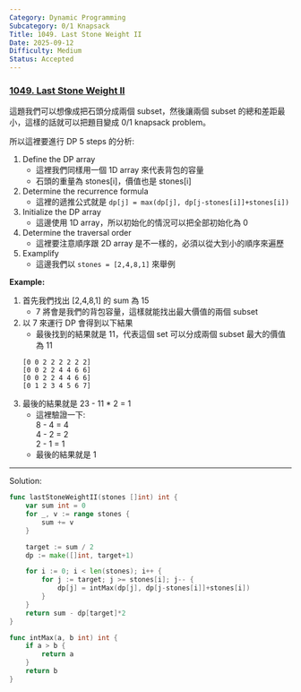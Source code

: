 ```yaml
---
Category: Dynamic Programming
Subcategory: 0/1 Knapsack
Title: 1049. Last Stone Weight II
Date: 2025-09-12
Difficulty: Medium
Status: Accepted
---
```

### [1049. Last Stone Weight II]

這題我們可以想像成把石頭分成兩個 subset，然後讓兩個 subset 的總和差距最小，這樣的話就可以把題目變成 0/1 knapsack problem。

所以這裡要進行 DP 5 steps 的分析:

1.  Define the DP array
    -   這裡我們同樣用一個 1D array 來代表背包的容量
    -   石頭的重量為 stones[i]，價值也是 stones[i]
2.  Determine the recurrence formula
    -   這裡的遞推公式就是 `dp[j] = max(dp[j], dp[j-stones[i]]+stones[i])`
3.  Initialize the DP array
    -   這邊使用 1D array，所以初始化的情況可以把全部初始化為 0
4.  Determine the traversal order
    -   這裡要注意順序跟 2D array 是不一樣的，必須以從大到小的順序來遍歷
5.  Examplify
    -   這邊我們以 `stones = [2,4,8,1]` 來舉例

**Example:**

1.  首先我們找出 [2,4,8,1] 的 sum 為 15
    -   7 將會是我們的背包容量，這樣就能找出最大價值的兩個 subset
2.  以 7 來運行 DP 會得到以下結果
    -   最後找到的結果就是 11，代表這個 set 可以分成兩個 subset 最大的價值為 11
    ```
    [0 0 2 2 2 2 2 2]
    [0 0 2 2 4 4 6 6]
    [0 0 2 2 4 4 6 6]
    [0 1 2 3 4 5 6 7]
    ```
3.  最後的結果就是 23 - 11 * 2 = 1
    -   這裡驗證一下:  
    8 - 4 = 4  
    4 - 2 = 2  
    2 - 1 = 1  
    -   最後的結果就是 1

---

Solution:
```go
func lastStoneWeightII(stones []int) int {
	var sum int = 0
	for _, v := range stones {
		sum += v
	}

	target := sum / 2
	dp := make([]int, target+1)

	for i := 0; i < len(stones); i++ {
		for j := target; j >= stones[i]; j-- {
			dp[j] = intMax(dp[j], dp[j-stones[i]]+stones[i])
		}
	}
	return sum - dp[target]*2
}

func intMax(a, b int) int {
	if a > b {
		return a
	}
	return b
}
```

[1049. Last Stone Weight II]: https://leetcode.com/problems/last-stone-weight-ii/
